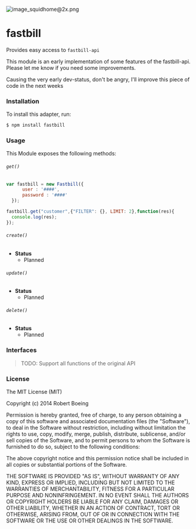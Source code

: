![image_squidhome@2x.png](http://konexmedia.com/logo.png)

# fastbill

Provides easy access to `fastbill-api`

This module is an early implementation of some features of the fastbill-api. Please let me know if you need some improvements.

Causing the very early dev-status, don't be angry, I'll improve this piece of code in the next weeks


### Installation

To install this adapter, run:

```sh
$ npm install fastbill
```

### Usage

This Module exposes the following methods:

###### `get()`
```js
var fastbill = new Fastbill({
      user : '####',
      password : '####'
  });

fastbill.get("customer",{"FILTER": {}, LIMIT: 2},function(res){
  console.log(res);
});
```
###### `create()`

+ **Status**
  + Planned

###### `update()`

+ **Status**
  + Planned

###### `delete()`

+ **Status**
  + Planned



### Interfaces

>TODO:
>Support all functions of the original API

### License

The MIT License (MIT)

Copyright (c) 2014 Robert Boeing

Permission is hereby granted, free of charge, to any person obtaining a copy
of this software and associated documentation files (the "Software"), to deal
in the Software without restriction, including without limitation the rights
to use, copy, modify, merge, publish, distribute, sublicense, and/or sell
copies of the Software, and to permit persons to whom the Software is
furnished to do so, subject to the following conditions:

The above copyright notice and this permission notice shall be included in all
copies or substantial portions of the Software.

THE SOFTWARE IS PROVIDED "AS IS", WITHOUT WARRANTY OF ANY KIND, EXPRESS OR
IMPLIED, INCLUDING BUT NOT LIMITED TO THE WARRANTIES OF MERCHANTABILITY,
FITNESS FOR A PARTICULAR PURPOSE AND NONINFRINGEMENT. IN NO EVENT SHALL THE
AUTHORS OR COPYRIGHT HOLDERS BE LIABLE FOR ANY CLAIM, DAMAGES OR OTHER
LIABILITY, WHETHER IN AN ACTION OF CONTRACT, TORT OR OTHERWISE, ARISING FROM,
OUT OF OR IN CONNECTION WITH THE SOFTWARE OR THE USE OR OTHER DEALINGS IN THE
SOFTWARE.

